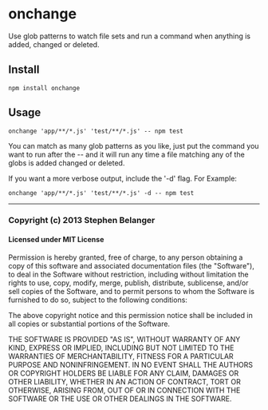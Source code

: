 # onchange

Use glob patterns to watch file sets and run a command when anything is added, changed or deleted.

## Install

    npm install onchange

## Usage
    
    onchange 'app/**/*.js' 'test/**/*.js' -- npm test

You can match as many glob patterns as you like, just put the command you want to run after the -- and it will run any time a file matching any of the globs is added changed or deleted.

If you want a more verbose output, include the '-d' flag. For Example:

	onchange 'app/**/*.js' 'test/**/*.js' -d -- npm test

---

### Copyright (c) 2013 Stephen Belanger
#### Licensed under MIT License

Permission is hereby granted, free of charge, to any person obtaining a copy of this software and associated documentation files (the "Software"), to deal in the Software without restriction, including without limitation the rights to use, copy, modify, merge, publish, distribute, sublicense, and/or sell copies of the Software, and to permit persons to whom the Software is furnished to do so, subject to the following conditions:

The above copyright notice and this permission notice shall be included in all copies or substantial portions of the Software.

THE SOFTWARE IS PROVIDED "AS IS", WITHOUT WARRANTY OF ANY KIND, EXPRESS OR IMPLIED, INCLUDING BUT NOT LIMITED TO THE WARRANTIES OF MERCHANTABILITY, FITNESS FOR A PARTICULAR PURPOSE AND NONINFRINGEMENT. IN NO EVENT SHALL THE AUTHORS OR COPYRIGHT HOLDERS BE LIABLE FOR ANY CLAIM, DAMAGES OR OTHER LIABILITY, WHETHER IN AN ACTION OF CONTRACT, TORT OR OTHERWISE, ARISING FROM, OUT OF OR IN CONNECTION WITH THE SOFTWARE OR THE USE OR OTHER DEALINGS IN THE SOFTWARE.
